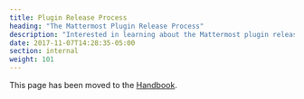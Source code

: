 ```yaml
---
title: Plugin Release Process
heading: "The Mattermost Plugin Release Process"
description: "Interested in learning about the Mattermost plugin release process? Learn about plugins here."
date: 2017-11-07T14:28:35-05:00
section: internal
weight: 101
---
```


This page has been moved to the [Handbook](https://handbook.mattermost.com/operations/research-and-development/engineering/plugin-release-process).
